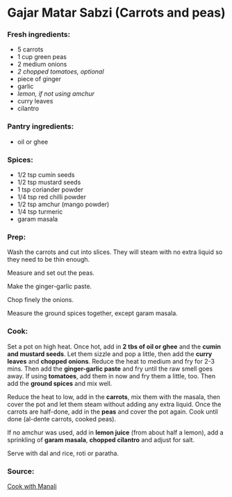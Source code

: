 # Gajar Matar Sabzi (Carrots and peas)


### Fresh ingredients:
* 5 carrots
* 1 cup green peas
* 2 medium onions
* *2 chopped tomatoes, optional*
* piece of ginger
* garlic
* *lemon, if not using amchur*
* curry leaves
* cilantro

### Pantry ingredients:
* oil or ghee

### Spices:
* 1/2 tsp cumin seeds
* 1/2 tsp mustard seeds
* 1 tsp coriander powder
* 1/4 tsp red chilli powder
* 1/2 tsp amchur (mango powder)
* 1/4 tsp turmeric
* garam masala


### Prep:

Wash the carrots and cut into slices. They will steam with no extra liquid so they need to be thin enough.

Measure and set out the peas.

Make the ginger-garlic paste.

Chop finely the onions.

Measure the ground spices together, except garam masala.


### Cook:

Set a pot on high heat. Once hot, add in **2 tbs of oil or ghee** and the **cumin and mustard seeds**. Let them sizzle and pop a little, then add the **curry leaves** and **chopped onions**. Reduce the heat to medium and fry for 2-3 mins. Then add the **ginger-garlic paste** and fry until the raw smell goes away. If using **tomatoes**, add them in now and fry them a little, too. Then add the **ground spices** and mix well.

Reduce the heat to low, add in the **carrots**, mix them with the masala, then cover the pot and let them steam without adding any extra liquid. Once the carrots are half-done, add in the **peas** and cover the pot again. Cook until done (al-dente carrots, cooked peas).

If no amchur was used, add in **lemon juice** (from about half a lemon), add a sprinkling of **garam masala**, **chopped cilantro** and adjust for salt.

Serve with dal and rice, roti or paratha.


### Source:

[Cook with Manali](https://www.cookwithmanali.com/gajar-matar-sabzi-indian-style-carrots-green-peas/)
